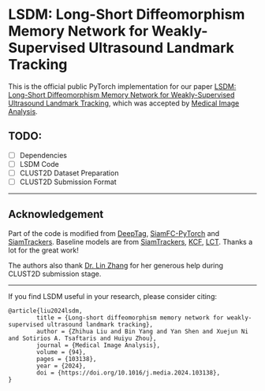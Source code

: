 # LSDM: Long-Short Diffeomorphism Memory Network for Weakly-Supervised Ultrasound Landmark Tracking

This is the official public PyTorch implementation for our paper [LSDM: Long-Short Diffeomorphism Memory Network for Weakly-Supervised Ultrasound Landmark Tracking](https://www.sciencedirect.com/science/article/pii/S136184152400063X),
which was accepted by [Medical Image Analysis](https://www.sciencedirect.com/journal/medical-image-analysis).


## TODO:

- [ ] Dependencies
- [ ] LSDM Code
- [ ] CLUST2D Dataset Preparation
- [ ] CLUST2D Submission Format

------
## Acknowledgement
Part of the code is modified from [DeepTag](https://github.com/DeepTag/cardiac_tagging_motion_estimation), [SiamFC-PyTorch](https://github.com/huanglianghua/siamfc-pytorch) and [SiamTrackers](https://github.com/HonglinChu/SiamTrackers).
Baseline models are from [SiamTrackers](https://github.com/HonglinChu/SiamTrackers), [KCF](https://github.com/scott89/KCF), [LCT](https://github.com/chaoma99/lct-tracker).
Thanks a lot for the great work!

The authors also thank [Dr. Lin Zhang](https://scholar.google.com/citations?user=Px6BZxIAAAAJ&hl=en) for her generous help during CLUST2D submission stage.

------
If you find LSDM useful in your research, please consider citing:
```
@article{liu2024lsdm,
        title = {Long-short diffeomorphism memory network for weakly-supervised ultrasound landmark tracking},
        author = {Zhihua Liu and Bin Yang and Yan Shen and Xuejun Ni and Sotirios A. Tsaftaris and Huiyu Zhou},
        journal = {Medical Image Analysis},
        volume = {94},
        pages = {103138},
        year = {2024},
        doi = {https://doi.org/10.1016/j.media.2024.103138},
}
```
